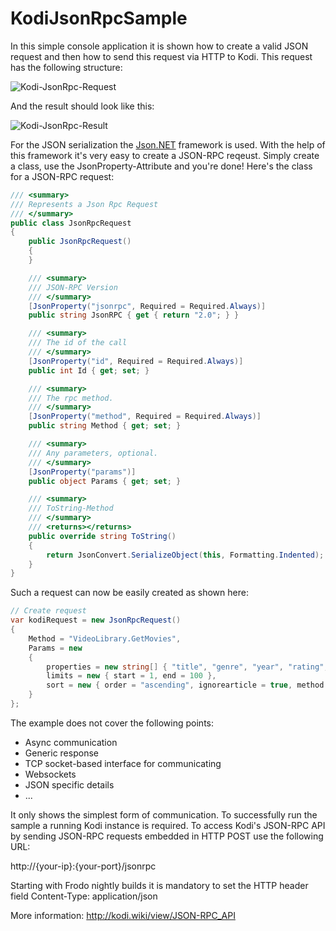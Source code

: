 # KodiJsonRpcSample

In this simple console application it is shown how to create a valid JSON request and then how to send this request via HTTP to Kodi. This request has the following structure:

![Kodi-JsonRpc-Request](http://csharp-blog.de/wp-content/uploads/2015/09/Kodi_JsonRpc_GetMovies_Request.png)

And the result should look like this:

![Kodi-JsonRpc-Result](http://csharp-blog.de/wp-content/uploads/2015/09/Kodi_JsonRpc_GetMovies_Response.png)

For the JSON serialization the <a href="http://www.newtonsoft.com/json" target="_blank">Json.NET</a> framework is used. With the help of this framework it's very easy to create a JSON-RPC reqeust. Simply create a class, use the JsonProperty-Attribute and you're done! Here's the class for a JSON-RPC request:

```c#
/// <summary>
/// Represents a Json Rpc Request
/// </summary>
public class JsonRpcRequest
{
    public JsonRpcRequest()
    {
    }

    /// <summary>
    /// JSON-RPC Version
    /// </summary>
    [JsonProperty("jsonrpc", Required = Required.Always)]
    public string JsonRPC { get { return "2.0"; } }

    /// <summary>
    /// The id of the call
    /// </summary>
    [JsonProperty("id", Required = Required.Always)]
    public int Id { get; set; }

    /// <summary>
    /// The rpc method.
    /// </summary>
    [JsonProperty("method", Required = Required.Always)]
    public string Method { get; set; }

    /// <summary>
    /// Any parameters, optional.
    /// </summary>
    [JsonProperty("params")]
    public object Params { get; set; }

    /// <summary>
    /// ToString-Method
    /// </summary>
    /// <returns></returns>
    public override string ToString()
    {
        return JsonConvert.SerializeObject(this, Formatting.Indented);
    }
}
```

Such a request can now be easily created as shown here:

```c#
// Create request
var kodiRequest = new JsonRpcRequest()
{
    Method = "VideoLibrary.GetMovies",
    Params = new
    {
        properties = new string[] { "title", "genre", "year", "rating", "director", "plot", "plotoutline" },
        limits = new { start = 1, end = 100 },
        sort = new { order = "ascending", ignorearticle = true, method = "title" }
    }
};
```

The example does not cover the following points:

* Async communication
* Generic response
* TCP socket-based interface for communicating
* Websockets
* JSON specific details
* ...

It only shows the simplest form of communication. To successfully run the sample a running Kodi instance is required. To access Kodi's JSON-RPC API by sending JSON-RPC requests embedded in HTTP POST use the following URL:

http://{your-ip}:{your-port}/jsonrpc

Starting with Frodo nightly builds it is mandatory to set the HTTP header field Content-Type: application/json

More information: <a href="http://kodi.wiki/view/JSON-RPC_API#HTTP" target="_blank">http://kodi.wiki/view/JSON-RPC_API</a>

